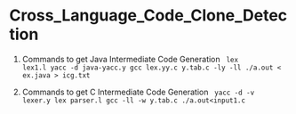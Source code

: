 # Cross_Language_Code_Clone_Detection

1. Commands to get Java Intermediate Code Generation
    <code>
      lex lex1.l
      yacc -d java-yacc.y
      gcc lex.yy.c y.tab.c -ly -ll
      ./a.out < ex.java > icg.txt
    </code>
  
2. Commands to get C Intermediate Code Generation
    <code>
      yacc -d -v lexer.y
      lex parser.l
      gcc -ll -w y.tab.c
      ./a.out<input1.c
    </code>
